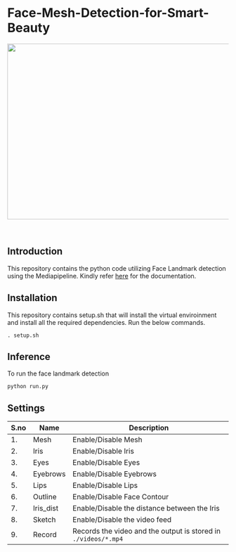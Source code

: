 # Face-Mesh-Detection-for-Smart-Beauty

<div align="center">
<p>
<img src="./readme_stuffs/demo.gif" width="600" height="400"/>
</p>
<br>
</div>

## Introduction

This repository contains the python code utilizing Face Landmark detection using the Mediapipeline. Kindly refer [here](https://developers.google.com/mediapipe/solutions/vision/face_landmarker/python) for the documentation.

## Installation

This repository contains setup.sh that will install the virtual enviroinment and install all the required dependencies.
Run the below commands.
```
. setup.sh
```

## Inference

To run the face landmark detection

```
python run.py
```

## Settings

 S.no | Name | Description
--- | --- | ---
1. | Mesh     | Enable/Disable Mesh
2. | Iris     | Enable/Disable Iris
3. | Eyes     | Enable/Disable Eyes
4. | Eyebrows | Enable/Disable Eyebrows
5. | Lips     | Enable/Disable Lips
6. | Outline  | Enable/Disable Face Contour
7. | Iris_dist | Enable/Disable the distance between the Iris
8. | Sketch   | Enable/Disable the video feed
9. | Record   | Records the video and the output is stored in `./videos/*.mp4`
